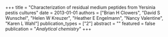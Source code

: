+++
title = "Characterization of residual medium peptides from Yersinia pestis cultures"
date = 2013-01-01
authors = ["Brian H Clowers", "David S Wunschel", "Helen W Kreuzer", "Heather E Engelmann", "Nancy Valentine", "Karen L Wahl"]
publication_types = ["2"]
abstract = ""
featured = false
publication = "*Analytical chemistry*"
+++

